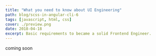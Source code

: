 ```yaml
---
title: "What you need to know about UI Engineering"
path: blog/scss-in-angular-cli-6
tags: [javascript, html, css]
cover: ./preview.png
date: 2018-04-18
excerpt: Basic requirements to became a solid Frontend Engineer.
---
```


coming soon